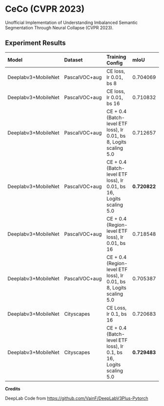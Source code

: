 # CeCo (CVPR 2023)

Unofficial Implementation of Understanding Imbalanced Semantic Segmentation Through Neural Collapse (CVPR 2023).

## Experiment Results

| Model | Dataset | Training Config | mIoU | Overall Acc | Mean Acc | FreqW Acc |
| :--- | :--- | :--- | :--- | :--- | :--- | :--- |
| Deeplabv3+MobileNet | PascalVOC+aug | CE loss, lr 0.01, bs 8 | 0.704069 | 0.920524 | 0.834106 | 0.861695 |
| Deeplabv3+MobileNet | PascalVOC+aug | CE loss, lr 0.01, bs 16 | 0.710832 | 0.922556 | 0.827111 | 0.863603 |
| Deeplabv3+MobileNet | PascalVOC+aug | CE + 0.4 (Batch-level ETF loss), lr 0.01, bs 8, Logits scaling 5.0 | 0.712657 | 0.922651 | 0.841459 | 0.864801 |
| Deeplabv3+MobileNet | PascalVOC+aug | CE + 0.4 (Batch-level ETF loss), lr 0.01, bs 16, Logits scaling 5.0 | **0.720822** | **0.926161** | 0.835748 | **0.869288** |
| Deeplabv3+MobileNet | PascalVOC+aug | CE + 0.4 (Region-level ETF loss), lr 0.01, bs 16 | 0.718548 | 0.925502 | **0.841944** | 0.868942 |
| Deeplabv3+MobileNet | PascalVOC+aug | CE + 0.4 (Region-level ETF loss), lr 0.01, bs 8, Logits scaling 5.0 | 0.705387 | 0.920016 | 0.839736 | 0.86102 |
| Deeplabv3+MobileNet | Cityscapes | CE Loss, lr 0.1, bs 16 | 0.720683 | 0.952485 | 0.800548 | 0.912763 |
| Deeplabv3+MobileNet | Cityscapes | CE + 0.4 (Batch-level ETF loss), lr 0.1, bs 16, Logits scaling 5.0 | **0.729483** | **0.952627** | **0.811717**| **0.913013** |****

**Credits**

DeepLab Code from https://github.com/VainF/DeepLabV3Plus-Pytorch



